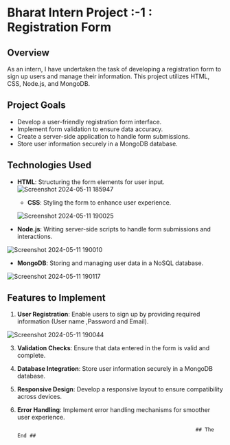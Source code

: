 # Bharat Intern Project :-1 : Registration Form 

## Overview
As an intern, I have undertaken the task of developing a registration form to sign up users and manage their information. This project utilizes HTML, CSS, Node.js, and MongoDB.

## Project Goals
- Develop a user-friendly registration form interface.
- Implement form validation to ensure data accuracy.
- Create a server-side application to handle form submissions.
- Store user information securely in a MongoDB database.

## Technologies Used
- **HTML**: Structuring the form elements for user input.
![Screenshot 2024-05-11 185947](https://github.com/RAYUDUPALURI/Registration-Form-Bharat-intern/assets/152466129/aa69e43b-d337-4659-b071-22e33aa9f30f)

  - **CSS**: Styling the form to enhance user experience.

  ![Screenshot 2024-05-11 190025](https://github.com/RAYUDUPALURI/Registration-Form-Bharat-intern/assets/152466129/012fc530-31a5-45ef-93bf-3b53c178baa9)

- **Node.js**: Writing server-side scripts to handle form submissions and interactions.

 ![Screenshot 2024-05-11 190010](https://github.com/RAYUDUPALURI/Registration-Form-Bharat-intern/assets/152466129/ecd03464-a9f0-4afc-82fc-5aac73b6e0ea)
  
- **MongoDB**: Storing and managing user data in a NoSQL database.
  
![Screenshot 2024-05-11 190117](https://github.com/RAYUDUPALURI/Registration-Form-Bharat-intern/assets/152466129/7af91d95-0b96-45f6-a338-c45dc8b811f2)


## Features to Implement
1. **User Registration**: Enable users to sign up by providing required information (User name ,Password and Email).

  ![Screenshot 2024-05-11 190044](https://github.com/RAYUDUPALURI/Registration-Form-Bharat-intern/assets/152466129/ae629fe2-f5df-4423-8bb3-ef14a5ac8ea5)

3. **Validation Checks**: Ensure that data entered in the form is valid and complete.
4. **Database Integration**: Store user information securely in a MongoDB database.
5. **Responsive Design**: Develop a responsive layout to ensure compatibility across devices.
6. **Error Handling**: Implement error handling mechanisms for smoother user experience.




                                                                 ## The End ##
